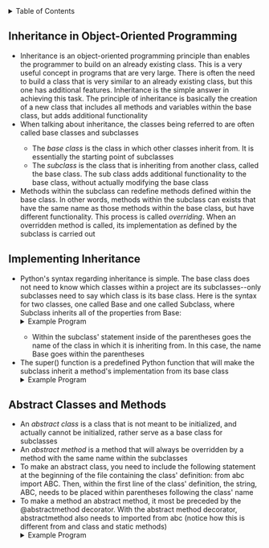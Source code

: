 <details>
<summary>Table of Contents</summary>
<ol>
  <li>
    <a href='#inheritance-in-object-oriented-programming'>Inheritance in Object-Oriented Programming</a>
  </li>
  <li>
    <a href='#implementing-inheritance'>Implementing Inheritance</a>
  </li>   
  <li>
    <a href='#abstract-classes-and-methods'>Abstract Classes and Methods</a>  
  </li>      
</ol>
</details>

## Inheritance in Object-Oriented Programming
<ul>
  <li>
    <a>Inheritance is an object-oriented programming principle than enables the programmer to build on an already existing class.  This is a very useful concept in programs that are very large.  There is often the need to build a class that is very similar to an already existing class, but this one has additional features.  Inheritance is the simple answer in achieving this task.  The principle of inheritance is basically the creation of a new class that includes all methods and variables within the base class, but adds additional functionality</a>
  </li>
  <li>
    <a>When talking about inheritance, the classes being referred to are often called base classes and subclasses</a>
  </li>  
  <ul>
    <li>
      <a>The <em>base class</em> is the class in which other classes inherit from.  It is essentially the starting point of subclasses</a>
    </li>
    <li>
      <a>The <em>subclass</em> is the class that is inheriting from another class, called the base class.  The sub class adds additional functionality to the base class, without actually modifying the base class</a>
    </li>  
  </ul>   
  <li>
    <a>Methods within the subclass can redefine methods defined within the base class.  In other words, methods within the subclass can exists that have the same name as those methods within the base class, but have different functionality.  This process is called <em>overriding</em>.  When an overridden method is called, its implementation as defined by the subclass is carried out</a>
  </li>  
</ul>     

## Implementing Inheritance
<ul>
  <li>
    <a>Python's syntax regarding inheritance is simple.  The base class does not need to know which classes within a project are its subclasses--only subclasses need to say which class is its base class.  Here is the syntax for two classes, one called Base and one called Subclass, where Subclass inherits all of the properties from Base:</a>
  </li>
  <details>
  <summary>Example Program</summary>
    <pre>
      <code>
        class Base():<br />
            #methods<br />
        class Subclass(Base):<br />
            #methods<br />  
      </code>
    </pre> 
  </details>
  <ul>
    <li>
      <a>Within the subclass' statement inside of the parentheses goes the name of the class in which it is inheriting from.  In this case, the name Base goes within the parentheses</a>
    </li>
  </ul>    
  <li>
    <a>The super() function is a predefined Python function that will make the subclass inherit a method's implementation from its base class</a>
  </li> 
  <details>
  <summary>Example Program</summary>
    <ul>
      <pre>
        <code>
          class Employee:<br />
              def __init__(self, name, title, salary):<br />
                self.__name = name<br />
                self.__title = title<br />
                self.__salary = salary<br />
              def printEmployee(self):<br />
                print("Name: " + self.__name)<br />
                print("Title: " + self.__title) <br />
                print("Salary: $" + str(self.__salary))<br />
          <br />      
          class Developer(Employee):<br />
              def __init__(self, name, title, salary, language):<br />
                super().__init__(name, title, salary)<br />
                self.__language = language<br />
              def printEmployee(self):<br />
                super().printEmployee()<br />
                print("Language: " + self.__language)<br />
          <br />      
          dev1 = Developer("Garrett", "Special Developer", 100000, "Python")<br />
          dev1.printEmployee()<br />           
        </code>
      </pre>  
      <details>
      <summary>Output</summary>
        <pre>
          <code>
            Name: Garrett<br />
            Title: Special Developer<br />
            Salary: $100000<br />
            Language: Python<br />
          </code>
        </pre>  
      </details>
    </ul>  
  </details> 
</ul>    

## Abstract Classes and Methods
<ul>
  <li>
    <a>An <em>abstract class</em> is a class that is not meant to be initialized, and actually cannot be initialized, rather serve as a base class for subclasses</a>
  </li>
  <li>
    <a>An <em>abstract method</em> is a method that will always be overridden by a method with the same name within the subclasses
  </li>
  <li>
    <a>To make an abstract class, you need to include the following statement at the beginning of the file containing the class' definition: from abc import ABC.  Then, within the first line of the class' definition, the string, ABC, needs to be placed within parentheses following the class' name</a>
  </li>
  <li>
    <a>To make a method an abstract method, it most be preceded by the @abstractmethod decorator.  With the abstract method decorator, abstractmethod also needs to imported from abc (notice how this is different from and class and static methods)</a> 
  </li>
  <details>
  <summary>Example Program</summary>
    <ul>
      <pre>
        <code>
          from abc import ABC, abstractmethod<br />
          class Vehicle(ABC):<br />
              def __init__(self, name, numWheels):<br />
                self.__name = name<br />
                self.__numWheels = numWheels<br />
              def getName(self):<br />
                return self.__name<br />
              <br />    
              def getNumWheels(self):<br />
                return self.__numWheels<br />
              @abstractmethod<br />
              def printData(self):<br />
                 pass<br />
          <br />
          class Car(Vehicle):<br />
              def __init__(self, name, numWheels, driver):<br />
                super().__init__(name, numWheels)<br />
                self.__driver = driver<br />
              def printData(self):<br />
                print("Name: " + super().getName())<br />
                print("Number of wheels: " + str(super(). getNumWheels()))<br />
                print("Driver: " + self.__driver)<br /> 
          <br />
          car1 = Car("Hyundai", 4, "Garrett")<br />
          car1.printData()<br />               
        </code>
      </pre>  
      <details>
      <summary>Output</summary>
        <pre>
          <code>
            Name: Hyundai<br />
            Number of wheels: 4<br />
            Driver: Garrett<br />
          </code>
        </pre>  
      </details>
    </ul>  
  </details>      
</ul>    

